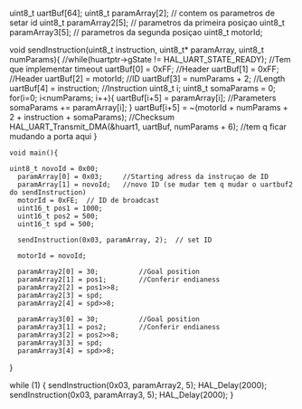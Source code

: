 uint8_t uartBuf[64];
	uint8_t paramArray[2];  // contem os parametros de setar id
	uint8_t paramArray2[5];  // parametros da primeira posiçao
	uint8_t paramArray3[5];  // parametros da segunda posiçao
	uint8_t motorId;

  void sendInstruction(uint8_t instruction, uint8_t* paramArray, uint8_t numParams){
	  //while(huartptr->gState != HAL_UART_STATE_READY);	//Tem que implementar timeout
	  uartBuf[0] = 0xFF;				//Header
	  uartBuf[1] = 0xFF;				//Header
	  uartBuf[2] = motorId;				//ID
	  uartBuf[3] = numParams + 2;		//Length
	  uartBuf[4] = instruction;			//Instruction
	  uint8_t i;
	  uint8_t somaParams = 0;
	  for(i=0; i<numParams; i++){
		  uartBuf[i+5] = paramArray[i];	//Parameters
		  somaParams += paramArray[i];
	  }
	  uartBuf[i+5] = ~(motorId + numParams + 2 + instruction + somaParams);	//Checksum
	  HAL_UART_Transmit_DMA(&huart1, uartBuf, numParams + 6);  //tem q ficar mudando a porta aqui
}

	void main(){

	uint8_t novoId = 0x00;
  	  paramArray[0] = 0x03; 	//Starting adress da instruçao de ID
  	  paramArray[1] = novoId; 	//novo ID (se mudar tem q mudar o uartbuf2 do sendInstruction)
  	  motorId = 0xFE;  // ID de broadcast
  	  uint16_t pos1 = 1000;
  	  uint16_t pos2 = 500;
  	  uint16_t spd = 500;

  	  sendInstruction(0x03, paramArray, 2);  // set ID

  	  motorId = novoId;

  	  paramArray2[0] = 30;			//Goal position
  	  paramArray2[1] = pos1;		//Conferir endianess
  	  paramArray2[2] = pos1>>8;
  	  paramArray2[3] = spd;
  	  paramArray2[4] = spd>>8;

  	  paramArray3[0] = 30;			//Goal position
  	  paramArray3[1] = pos2;		//Conferir endianess
  	  paramArray3[2] = pos2>>8;
  	  paramArray3[3] = spd;
  	  paramArray3[4] = spd>>8;


}

  while (1)
  {
	  sendInstruction(0x03, paramArray2, 5);
	  HAL_Delay(2000);
	  sendInstruction(0x03, paramArray3, 5);
	  HAL_Delay(2000);
}

